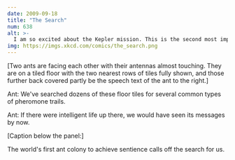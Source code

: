 ```yaml
---
date: 2009-09-18
title: "The Search"
num: 638
alt: >-
  I am so excited about the Kepler mission. This is the second most important thing our species has ever done, right behind developing the concept of delivery pizza.
img: https://imgs.xkcd.com/comics/the_search.png
---
```

[Two ants are facing each other with their antennas almost touching. They are on a tiled floor with the two nearest rows of tiles fully shown, and those further back covered partly be the speech text of the ant to the right.]

Ant: We've searched dozens of these floor tiles for several common types of pheromone trails.

Ant: If there were intelligent life up there, we would have seen its messages by now.

[Caption below the panel:]

The world's first ant colony to achieve sentience calls off the search for us.